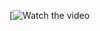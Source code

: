 
[![Watch the video](https://drive.google.com/file/d/1WlNUo25XN1_X7htXi4uCICUdTF8_oaNt/view?usp=sharing)

